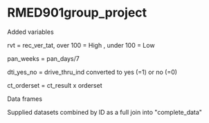 # RMED901group_project



Added variables

rvt = rec_ver_tat, over 100 = High
                 , under 100 = Low
                 
pan_weeks = pan_days/7

dti_yes_no = drive_thru_ind converted to yes (=1) or no (=0)

ct_orderset = ct_result x orderset


Data frames

Supplied datasets combined by ID as a full join into "complete_data"